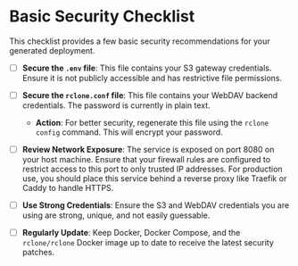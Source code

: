 # Basic Security Checklist

This checklist provides a few basic security recommendations for your generated deployment.

-   [ ] **Secure the `.env` file**: This file contains your S3 gateway credentials. Ensure it is not publicly accessible and has restrictive file permissions.

-   [ ] **Secure the `rclone.conf` file**: This file contains your WebDAV backend credentials. The password is currently in plain text.
    -   **Action**: For better security, regenerate this file using the `rclone config` command. This will encrypt your password.

-   [ ] **Review Network Exposure**: The service is exposed on port 8080 on your host machine. Ensure that your firewall rules are configured to restrict access to this port to only trusted IP addresses. For production use, you should place this service behind a reverse proxy like Traefik or Caddy to handle HTTPS.

-   [ ] **Use Strong Credentials**: Ensure the S3 and WebDAV credentials you are using are strong, unique, and not easily guessable.

-   [ ] **Regularly Update**: Keep Docker, Docker Compose, and the `rclone/rclone` Docker image up to date to receive the latest security patches.
